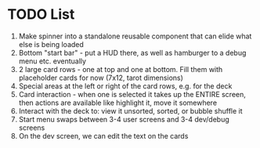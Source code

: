 # TODO List

1. Make spinner into a standalone reusable component that can elide what else is being loaded
2. Bottom "start bar" - put a HUD there, as well as hamburger to a debug menu etc. eventually
3. 2 large card rows - one at top and one at bottom. Fill them with placeholder cards for now (7x12, tarot dimensions)
4. Special areas at the left or right of the card rows, e.g. for the deck
5. Card interaction - when one is selected it takes up the ENTIRE screen, then actions are available like highlight it, move it somewhere
6. Interact with the deck to: view it unsorted, sorted, or bubble shuffle it
7. Start menu swaps between 3-4 user screens and 3-4 dev/debug screens
8. On the dev screen, we can edit the text on the cards

